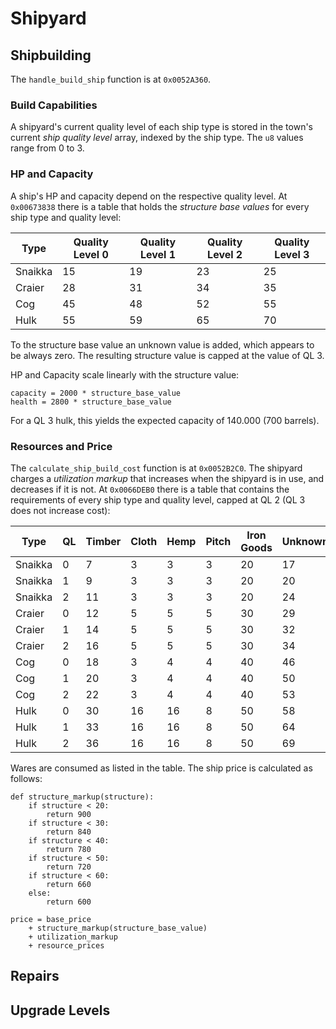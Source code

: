 # Shipyard

## Shipbuilding
The `handle_build_ship` function is at `0x0052A360`.

### Build Capabilities
A shipyard's current quality level of each ship type is stored in the town's current *ship quality level* array, indexed by the ship type.
The `u8` values range from 0 to 3.

### HP and Capacity
A ship's HP and capacity depend on the respective quality level.
At `0x00673838` there is a table that holds the *structure base values* for every ship type and quality level:

|Type|Quality Level 0|Quality Level 1|Quality Level 2|Quality Level 3|
|-|-|-|-|-|
|Snaikka|15|19|23|25|
|Craier|28|31|34|35|
|Cog|45|48|52|55|
|Hulk|55|59|65|70|

To the structure base value an unknown value is added, which appears to be always zero. The resulting structure value is capped at the value of QL 3.

HP and Capacity scale linearly with the structure value:
```
capacity = 2000 * structure_base_value
health = 2800 * structure_base_value
```
For a QL 3 hulk, this yields the expected capacity of 140.000 (700 barrels).


### Resources and Price
The `calculate_ship_build_cost` function is at `0x0052B2C0`.
The shipyard charges a *utilization markup* that increases when the shipyard is in use, and decreases if it is not.
At `0x0066DEB0` there is a table that contains the requirements of every ship type and quality level, capped at QL 2 (QL 3 does not increase cost):

|Type|QL|Timber|Cloth|Hemp|Pitch|Iron Goods|Unknown|Base Price|Unknown|
|-|-|-|-|-|-|-|-|-|-|
|Snaikka|0|7|3|3|3|20|17|7,650|11,414|
|Snaikka|1|9|3|3|3|20|20|8,200|12,074|
|Snaikka|2|11|3|3|3|20|24|8,800|12,784|
|Craier|0|12|5|5|5|30|29|18,260|24,450|
|Craier|1|14|5|5|5|30|32|18,720|25,010|
|Craier|2|16|5|5|5|30|34|19,890|26,290|
|Cog|0|18|3|4|4|40|46|16,560|22,296|
|Cog|1|20|3|4|4|40|50|16,500|22,346|
|Cog|2|22|3|4|4|40|53|17,490|23,446|
|Hulk|0|30|16|16|8|50|58|22,968|34,442|
|Hulk|1|33|16|16|8|50|64|23,040|34,579|
|Hulk|2|36|16|16|8|50|69|24,840|36,664|

Wares are consumed as listed in the table.
The ship price is calculated as follows:

```
def structure_markup(structure):
    if structure < 20:
        return 900
    if structure < 30:
        return 840
    if structure < 40:
        return 780
    if structure < 50:
        return 720
    if structure < 60:
        return 660
    else:
        return 600

price = base_price
    + structure_markup(structure_base_value)
    + utilization_markup
    + resource_prices
```

## Repairs

## Upgrade Levels
